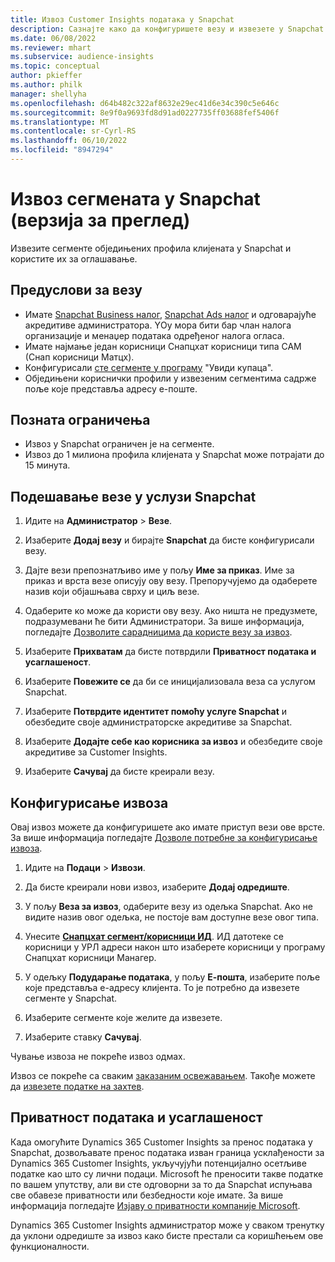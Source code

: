 ```yaml
---
title: Извоз Customer Insights података у Snapchat
description: Сазнајте како да конфигуришете везу и извезете у Snapchat.
ms.date: 06/08/2022
ms.reviewer: mhart
ms.subservice: audience-insights
ms.topic: conceptual
author: pkieffer
ms.author: philk
manager: shellyha
ms.openlocfilehash: d64b482c322af8632e29ec41d6e34c390c5e646c
ms.sourcegitcommit: 8e9f0a9693fd8d91ad0227735ff03688fef5406f
ms.translationtype: MT
ms.contentlocale: sr-Cyrl-RS
ms.lasthandoff: 06/10/2022
ms.locfileid: "8947294"
---
```

# <a name="export-segments-to-snapchat-preview"></a>Извоз сегмената у Snapchat (верзија за преглед)

Извезите сегменте обједињених профила клијената у Snapchat и користите их за оглашавање. 

## <a name="prerequisites-for-a-connection"></a>Предуслови за везу

-   Имате [Snapchat Business налог](https://business.snapchat.com/), [Snapchat Ads налог](https://ads.snapchat.com/) и одговарајуће акредитиве администратора. YОу мора бити бар члан налога организације и менаџер података одређеног налога огласа. 
-   Имате најмање један корисници Снапцхат корисници типа САМ (Снап корисници Матцх). 
-   Конфигурисали [сте сегменте у програму](segments.md) "Увиди купаца".
-   Обједињени кориснички профили у извезеним сегментима садрже поље које представља адресу е-поште.

## <a name="known-limitations"></a>Позната ограничења

- Извоз у Snapchat ограничен је на сегменте.
- Извоз до 1 милиона профила клијената у Snapchat може потрајати до 15 минута. 

## <a name="set-up-connection-to-snapchat"></a>Подешавање везе у услузи Snapchat

1. Идите на **Администратор** > **Везе**.

1. Изаберите **Додај везу** и бирајте **Snapchat** да бисте конфигурисали везу.

1. Дајте вези препознатљиво име у пољу **Име за приказ**. Име за приказ и врста везе описују ову везу. Препоручујемо да одаберете назив који објашњава сврху и циљ везе.

1. Одаберите ко може да користи ову везу. Ако ништа не предузмете, подразумевани ће бити Администратори. За више информација, погледајте [Дозволите сарадницима да користе везу за извоз](connections.md#allow-contributors-to-use-a-connection-for-exports).

1. Изаберите **Прихватам** да бисте потврдили **Приватност података и усаглашеност**.

1. Изаберите **Повежите се** да би се иницијализовала веза са услугом Snapchat.

1. Изаберите **Потврдите идентитет помоћу услуге Snapchat** и обезбедите своје администраторске акредитиве за Snapchat. 

1. Изаберите **Додајте себе као корисника за извоз** и обезбедите своје акредитиве за Customer Insights.

1. Изаберите **Сачувај** да бисте креирали везу.

## <a name="configure-an-export"></a>Конфигурисање извоза

Овај извоз можете да конфигуришете ако имате приступ вези ове врсте. За више информација погледајте [Дозволе потребне за конфигурисање извоза](export-destinations.md#set-up-a-new-export).

1. Идите на **Подаци** > **Извози**.

1. Да бисте креирали нови извоз, изаберите **Додај одредиште**.

1. У пољу **Веза за извоз**, одаберите везу из одељка Snapchat. Ако не видите назив овог одељка, не постоје вам доступне везе овог типа.

1. Унесите [**Снапцхат сегмент/корисници ИД**](https://businesshelp.snapchat.com/s/article/custom-audiences). ИД датотеке се корисници у УРЛ адреси након што изаберете корисници у програму Снапцхат корисници Манагер. 

1. У одељку **Подударање података**, у пољу **Е-пошта**, изаберите поље које представља е-адресу клијента. То је потребно да извезете сегменте у Snapchat.

1. Изаберите сегменте које желите да извезете. 

1. Изаберите ставку **Сачувај**.

Чување извоза не покреће извоз одмах.

Извоз се покреће са сваким [заказаним освежавањем](system.md#schedule-tab). Такође можете да [извезете податке на захтев](export-destinations.md#run-exports-on-demand). 


## <a name="data-privacy-and-compliance"></a>Приватност података и усаглашеност

Када омогућите Dynamics 365 Customer Insights за пренос података у Snapchat, дозвољавате пренос података изван граница усклађености за Dynamics 365 Customer Insights, укључујући потенцијално осетљиве податке као што су лични подаци. Microsoft ће преносити такве податке по вашем упутству, али ви сте одговорни за то да Snapchat испуњава све обавезе приватности или безбедности које имате. За више информација погледајте [Изјаву о приватности компаније Microsoft](https://go.microsoft.com/fwlink/?linkid=396732).

Dynamics 365 Customer Insights администратор може у сваком тренутку да уклони одредиште за извоз како бисте престали са коришћењем ове функционалности.
